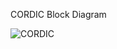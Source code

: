 CORDIC Block Diagram

![CORDIC](https://github.com/user-attachments/assets/9fc60995-fcec-4ddc-9009-21de4635d9cf)


